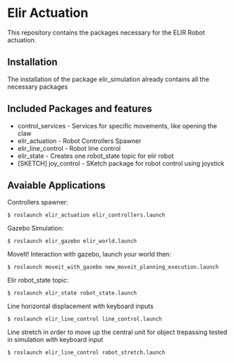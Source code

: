 # Elir Actuation 

This repository contains the packages necessary for the ELIR Robot actuation.


## Installation
The installation of the package elir_simulation already contains all the necessary packages

## Included Packages and features
* control_services - Services for specific movements, like opening the claw
* elir_actuation - Robot Controllers Spawner
* elir_line_control - Robot line control
* elir_state - Creates one robot_state topic for elir robot
* [SKETCH] joy_control - SKetch package for robot control using joystick

## Avaiable Applications

Controllers spawner:

```
$ roslaunch elir_actuation elir_controllers.launch
```

Gazebo Simulation:
```
$ roslaunch elir_gazebo elir_world.launch
```

MoveIt! Interaction with gazebo, launch your world then:
```
$ roslaunch moveit_with_gazebo new_moveit_planning_execution.launch
```

Elir robot_state topic:
```
$ roslaunch elir_state robot_state.launch
```

Line horizontal displacement with keyboard inputs
```
$ roslaunch elir_line_control line_control.launch
```

Line stretch in order to move up the central unit for object trepassing tested in simulation with keyboard input
```
$ roslaunch elir_line_control robot_stretch.launch
```